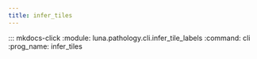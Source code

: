 ```yaml
---
title: infer_tiles
---
```

::: mkdocs-click
    :module: luna.pathology.cli.infer_tile_labels
    :command: cli
    :prog_name: infer_tiles
